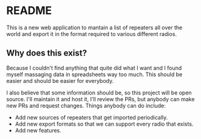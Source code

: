 # README

This is a new web application to mantain a list of repeaters all over the world and export it in the format required to
various different radios.

## Why does this exist?

Because I couldn't find anything that quite did what I want and I found myself massaging data in spreadsheets way too
much. This should be easier and should be easier for everybody.

I also believe that some information should be, so this project will be open source. I'll maintain it and host it, I'll
review the PRs, but anybody can make new PRs and request changes. Things anybody can do include:

 * Add new sources of repeaters that get imported periodically.
 * Add new export formats so that we can support every radio that exists.
 * Add new features.
